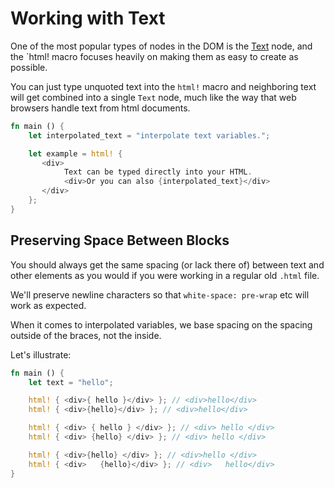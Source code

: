 # Working with Text

One of the most popular types of nodes in the DOM is the [Text] node, and the `html! macro
focuses heavily on making them as easy to create as possible.

You can just type unquoted text into the `html!` macro and neighboring text will get combined into a single `Text` node, much
like the way that web browsers handle text from html documents.

```rust
fn main () {
    let interpolated_text = "interpolate text variables.";

    let example = html! {
       <div>
            Text can be typed directly into your HTML.
            <div>Or you can also {interpolated_text}</div>
       </div>
    };
}
```

## Preserving Space Between Blocks

You should always get the same spacing (or lack there of) between text and other elements as you would
if you were working in a regular old `.html` file.

We'll preserve newline characters so that `white-space: pre-wrap` etc will work as expected.

When it comes to interpolated variables, we base spacing on the spacing outside of the braces, not the
inside.

Let's illustrate:

```rust
fn main () {
    let text = "hello";

    html! { <div>{ hello }</div> }; // <div>hello</div>
    html! { <div>{hello}</div> }; // <div>hello</div>

    html! { <div> { hello } </div> }; // <div> hello </div>
    html! { <div> {hello} </div> }; // <div> hello </div>

    html! { <div>{hello} </div> }; // <div>hello </div>
    html! { <div>   {hello}</div> }; // <div>   hello</div>
}
```

[Text]: https://developer.mozilla.org/en-US/docs/Web/API/Text
